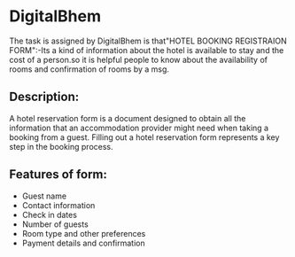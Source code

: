 # DigitalBhem
The task is assigned by DigitalBhem is that"HOTEL BOOKING REGISTRAION FORM":-Its a kind of information about the hotel is available to stay and the cost of a person.so it is helpful people to know about the availability of rooms and confirmation of rooms by a msg.
## Description:
A hotel reservation form is a document designed to obtain all the information that an accommodation provider might need when taking a booking from a guest. Filling out a hotel reservation form represents a key step in the booking process.
## Features of form:
* Guest name
* Contact information
* Check in dates
* Number of guests
* Room type and other preferences
* Payment details and confirmation
